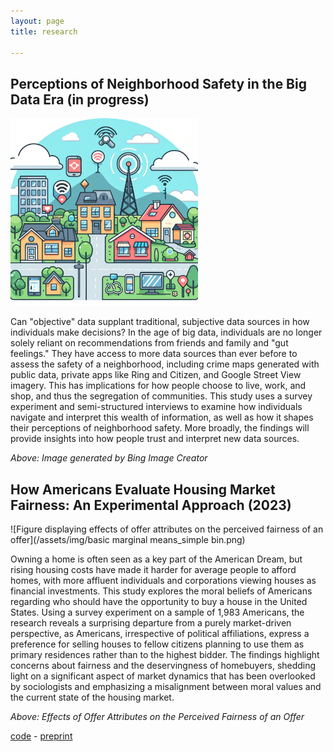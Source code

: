 ```yaml
---
layout: page
title: research

---
```


## Perceptions of Neighborhood Safety in the Big Data Era (in progress)

<img src="/assets/img/neighborhood.jpeg" alt="cartooon of neighborhood with technology" class="center" width="300">

Can "objective" data supplant traditional, subjective data sources in how individuals make decisions? In the age of big data, individuals are no longer solely reliant on recommendations from friends and family and "gut feelings." They have access to more data sources than ever before to assess the safety of a neighborhood, including crime maps generated with public data, private apps like Ring and Citizen, and Google Street View imagery. This has implications for how people choose to live, work, and shop, and thus the segregation of communities. This study uses a survey experiment and semi-structured interviews to examine how individuals navigate and interpret this wealth of information, as well as how it shapes their perceptions of neighborhood safety. More broadly, the findings will provide insights into how people trust and interpret new data sources.

_Above: Image generated by Bing Image Creator_

## How Americans Evaluate Housing Market Fairness: An Experimental Approach (2023)

![Figure displaying effects of offer attributes on the perceived fairness of an offer](/assets/img/basic marginal means_simple bin.png)

Owning a home is often seen as a key part of the American Dream, but rising housing costs have made it harder for average people to afford homes, with more affluent individuals and corporations viewing houses as financial investments. This study explores the moral beliefs of Americans regarding who should have the opportunity to buy a house in the United States. Using a survey experiment on a sample of 1,983 Americans, the research reveals a surprising departure from a purely market-driven perspective, as Americans, irrespective of political affiliations, express a preference for selling houses to fellow citizens planning to use them as primary residences rather than to the highest bidder. The findings highlight concerns about fairness and the deservingness of homebuyers, shedding light on a significant aspect of market dynamics that has been overlooked by sociologists and emphasizing a misalignment between moral values and the current state of the housing market.

_Above: Effects of Offer Attributes on the Perceived Fairness of an Offer_

[code](https://github.com/angelahe101/housing_fairness) - 
[preprint](https://osf.io/preprints/osf/47ux9)







